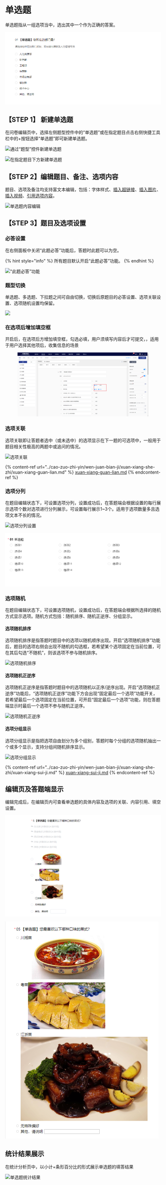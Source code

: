 # 单选题

单选题指从一组选项当中，选出其中一个作为正确的答案。

![单选题](<../.gitbook/assets/image (461).png>)

## 【STEP 1】 新建单选题

在问卷编辑页中，选择左侧题型控件中的“单选题”或在指定题目点击右侧快捷工具栏中的+按钮选择“单选题”即可新建单选题。

![通过“题型”控件新建单选题](../.gitbook/assets/Snipaste\_2023-10-09\_16-32-33.png)

![在指定题目下方新建单选题](../.gitbook/assets/Snipaste\_2023-10-09\_16-33-12.png)

## 【STEP 2】编辑题目、备注、选项内容

题目、选项及备注均支持富文本编辑，包括：字体样式、[插入超链接](../cao-zuo-zhi-yin/wen-juan-bian-ji/cha-ru-chao-lian-jie.md)、[插入图片](../cao-zuo-zhi-yin/wen-juan-bian-ji/cha-ru-tu-pian.md)、[插入视频](../cao-zuo-zhi-yin/wen-juan-bian-ji/cha-ru-shi-pin.md)、[引用选项内容](../cao-zuo-zhi-yin/wen-juan-bian-ji/nei-rong-yin-yong.md)。

![单选题内容编辑](../.gitbook/assets/Snipaste\_2023-10-10\_10-05-17.png)

## 【STEP 3】题目及选项设置

### 必答设置

在右侧面板中关闭“此题必答”功能后，答题时此题可以为空。

{% hint style="info" %}
所有题目默认开启“此题必答”功能。
{% endhint %}

![“此题必答”功能](../.gitbook/assets/Snipaste\_2023-10-10\_10-06-02.png)

### 题型切换

单选题、多选题、下拉题之间可自由切换，切换后原题目的必答设置、选项关联设置、选项随机设置均保留。

![](../.gitbook/assets/Snipaste\_2023-10-10\_10-06-31.png)

### 在选项后增加填空框

开启后，在选项后方增加填空框，勾选必填，用户须填写内容后才可提交，，适用于用户选择其他项后，收集信息的场景

<figure><img src="../.gitbook/assets/Snipaste_2023-10-10_10-07-37.png" alt=""><figcaption></figcaption></figure>

### 选项关联

选项关联即让答题者选中（或未选中）的选项显示在下一题的可选项中，一般用于题目相关性极高的两题中或追问的情况。

![选项关联](../.gitbook/assets/Snipaste\_2023-10-09\_16-40-24.png)

{% content-ref url="../cao-zuo-zhi-yin/wen-juan-bian-ji/xuan-xiang-she-zhi/xuan-xiang-guan-lian.md" %}
[xuan-xiang-guan-lian.md](../cao-zuo-zhi-yin/wen-juan-bian-ji/xuan-xiang-she-zhi/xuan-xiang-guan-lian.md)
{% endcontent-ref %}

### 选项分列

在题目编辑状态下，可设置选项分列，设置成功后，在答题端会根据设置的每行展示选项个数对选项进行分列展示，可设置每行展示1\~3个。适用于选项数量多且选项文本不长的情况。

![选项分列设置](../.gitbook/assets/Snipaste\_2023-10-09\_16-41-01.png)

![电脑答题端显示](<../.gitbook/assets/image (478).png>)

### 选项随机

在题目编辑状态下，可设置选项随机，设置成功后，在答题端会根据所选择的随机方式显示选项。随机方式包括：随机排序、随机正逆序、分组显示。

#### 选项随机排序

选项随机排序是指答题时题目中的选项以随机顺序出现。开启“选项随机排序”功能后，题目的选项右侧会出现不随机的勾选框，若希望某个选项固定在当前位置，可在其后勾选“不随机”，则该选项不参与随机排序。

![选项随机排序](../.gitbook/assets/Snipaste\_2023-10-09\_16-42-16.png)

#### 选项随机正逆序

选项随机正逆序是指答题时题目中的选项随机以正序/逆序出现。开启“选项随机正逆序”功能后，“选项随机正逆序”功能下方会出现“固定最后一个选项”功能开关，若希望最后一个选项固定在当前位置，可开启“固定最后一个选项”功能，则在答题端显示时最后一个选项不参与随机正逆序。

![选项随机正逆序](../.gitbook/assets/Snipaste\_2023-10-09\_16-43-05.png)

#### 选项分组显示

选项分组显示是指把选项自由划分为多个组别，答题时每个分组的选项随机抽出一个或多个显示，支持分组间随机排序显示。

![选项分组显示](../.gitbook/assets/Snipaste\_2023-10-09\_16-43-42.png)

{% content-ref url="../cao-zuo-zhi-yin/wen-juan-bian-ji/xuan-xiang-she-zhi/xuan-xiang-sui-ji.md" %}
[xuan-xiang-sui-ji.md](../cao-zuo-zhi-yin/wen-juan-bian-ji/xuan-xiang-she-zhi/xuan-xiang-sui-ji.md)
{% endcontent-ref %}

## 编辑页及答题端显示

编辑完成后，在编辑页内可查看单选题的具体内容及选项的关联、内容引用、填空设置。

![编辑页内的单选题显示](<../.gitbook/assets/image (618).png>)

![答题端的单选题显示](<../.gitbook/assets/image (718).png>)

## 统计结果展示

在统计分析页中，以小计+条形百分比的形式展示单选题的填答结果

![单选题统计结果](../.gitbook/assets/Snipaste\_2023-10-09\_16-44-49.png)


